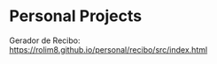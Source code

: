 # Personal Projects

Gerador de Recibo:
<br>
https://rolim8.github.io/personal/recibo/src/index.html
